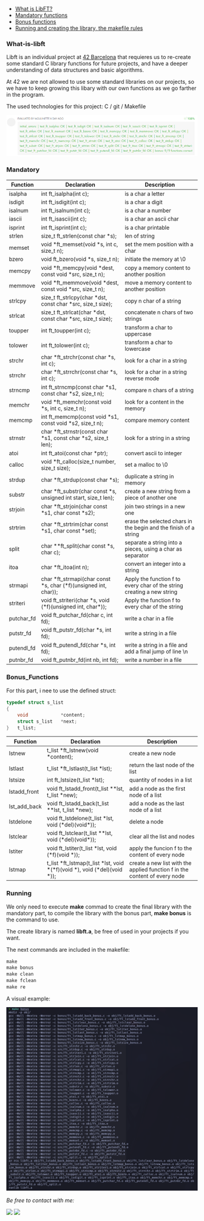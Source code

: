 
- [What is LibFT?](#What-is-libft)
- [Mandatory functions](#Mandatory)
- [Bonus functions](#Bonus_Functions)
- [Running and creating the library, the makefile rules](#Running)

### What-is-libft

Libft is an individual project at [42 Barcelona][1] that requieres us to re-create some standard C library functions for future projects, and have a deeper understanding of data structures and basic algorithms. 

At 42 we are not allowed to use some standard libraries on our projects, so we have to keep growing this libary with our own functions as we go farther in the program.

The used technologies for this project: C / git / Makefile

<p align="left">
  <img src="https://github.com/zikocult/Cursus42/blob/main/utils/Used_photos/libft/libftdetail.png?raw=true" />
</p>

### Mandatory

| Function   | Declaration                                                            | Description                                                            |
| ---------- | ---------------------------------------------------------------------- | ---------------------------------------------------------------------- |
| isalpha    | int ft_isalpha(int c);                                                 | is a char a letter                                                     |
| isdigit    | int ft_isdigit(int c);                                                 | is a char a digit                                                      |
| isalnum    | int ft_isalnum(int c);                                                 | is a char a number                                                     |
| iascii     | int ft_isascii(int c);                                                 | is a char an ascii char                                                |
| isprint    | int ft_isprint(int c);<br>                                             | is a char printable                                                    |
| strlen     | size_t	ft_strlen(const char *s);<br>                                   | len of string                                                          |
| memset     | void	\*ft_memset(void \*s, int c, size_t n);<br>                       | set the mem position with a char                                       |
| bzero      | void	ft_bzero(void \*s, size_t n);<br>                                 | initiate the memory at \\0                                             |
| memcpy     | void	\*ft_memcpy(void \*dest, const void \*src, size_t n);<br>         | copy a memory content to another position                              |
| memmove    | void	\*ft_memmove(void \*dest, const void \*src, size_t n);<br>        | move a memory content to another position                              |
| strlcpy    | size_t	ft_strlcpy(char \*dst, const char \*src, size_t size);<br>      | copy n char of a string                                                |
| strlcat    | size_t	ft_strlcat(char \*dst, const char \*src, size_t size);<br>      | concatenate n chars of two strings                                     |
| toupper    | int ft_toupper(int c);<br>                                             | transform a char to uppercase                                          |
| tolower    | int ft_tolower(int c);<br>                                             | transform a char to lowercase                                          |
| strchr     | char \*ft_strchr(const char \*s, int c);<br>                           | look for a char in a string                                            |
| strrchr    | char \*ft_strrchr(const char \*s, int c);                              | look for a char in a string reverse mode                               |
| strncmp    | int ft_strncmp(const char \*s1, const char \*s2, size_t n);<br>        | compare n chars of a string                                            |
| memchr     | void	\*ft_memchr(const void \*s, int c, size_t n);<br>                 | look for a content in the memory                                       |
| memcmp     | int ft_memcmp(const void \*s1, const void \*s2, size_t n);<br>         | compare memory content                                                 |
| strnstr    | char	\*ft_strnstr(const char \*s1, const char \*s2, size_t len);<br>   | look for a string in a string                                          |
| atoi       | int ft_atoi(const char \*ptr);<br>                                     | convert ascii to integer                                               |
| calloc     | void	\*ft_calloc(size_t number, size_t size);<br>                      | set a malloc to \\0                                                    |
| strdup     | char	\*ft_strdup(const char \*s);<br>                                  | duplicate a string in memory                                           |
| substr     | char	\*ft_substr(char const \*s, unsigned int start, size_t len);<br>  | create a new string from a piece of another one                        |
| strjoin    | char	\*ft_strjoin(char const \*s1, char const \*s2);<br>               | join two strings in a new one                                          |
| strtrim    | char	\*ft_strtrim(char const \*s1, char const \*set);<br>              | erase the selected chars in the begin and the finish of a string       |
| split      | char	\*\*ft_split(char const \*s, char c);<br>                         | separate a string into a pieces, using a char as separator             |
| itoa       | char	\*ft_itoa(int n);<br>                                             | convert an integer into a string                                       |
| strmapi    | char	\*ft_strmapi(char const \*s, char (\*f)(unsigned int, char));<br> | Apply the function f to every char of the string creating a new string |
| striteri   | void	ft_striteri(char \*s, void (\*f)(unsigned int, char\*));<br>      | Apply the function f to every char of the string                       |
| putchar_fd | void	ft_putchar_fd(char c, int fd);<br>                                | write a char in a file                                                 |
| putstr_fd  | void	ft_putstr_fd(char \*s, int fd);<br>                               | write a string in a file                                               |
| putendl_fd | void	ft_putendl_fd(char \*s, int fd);<br>                              | write a string in a file and add a final jump of line \\n              |
| putnbr_fd  | void	ft_putnbr_fd(int nb, int fd);<br>                                 | write a number in a file                                               |

### Bonus_Functions

For this part, i nee to use the defined struct:

```C
typedef struct s_list
{
	void			*content;
	struct s_list	*next;
}	t_list;
```

| Function     | Declaration                                                                         | Description                                                                |
| ------------ | ----------------------------------------------------------------------------------- | -------------------------------------------------------------------------- |
| lstnew       | t_list	\*ft_lstnew(void \*content);<br>                                             | create a new node                                                          |
| lstlast      | t_list	\*ft_lstlast(t_list \*lst);<br>                                              | return the last node of the list                                           |
| lstsize      | int		ft_lstsize(t_list \*lst);<br>                                                  | quantity of nodes in a list                                                |
| lstadd_front | void	ft_lstadd_front(t_list \*\*lst, t_list \*new);<br>                             | add a node as the first node of a list                                     |
| lst_add_back | void	ft_lstadd_back(t_list \*\*lst, t_list \*new);<br>                              | add a node as the last node of a list                                      |
| lstdelone    | void	ft_lstdelone(t_list \*lst, void (\*del)(void\*));<br>                          | delete a node                                                              |
| lstclear     | void	ft_lstclear(t_list \*\*lst, void (\*del)(void\*));<br>                         | clear all the list and nodes                                               |
| lstiter      | void	ft_lstiter(t_list \*lst, void (\*f)(void \*));<br>                             | apply the funcion f to the content of every node                           |
| lstmap       | t_list	\*ft_lstmap(t_list \*lst, void \*(\*f)(void \*), void (\*del)(void \*));<br> | create a new list with the applied function f in the content of every node |

### Running

We only need to execute **make** commad to create the final library with the mandatory part, to compile the library with the bonus part, **make bonus** is the command to use.

The create library is named **libft.a**, be free of used in your projects if you want.

The next commands are included in the makefile:

```C
make
make bonus
make clean
make fclean
make re
```

A visual example:


<p align="left">
  <img src="https://github.com/zikocult/Cursus42/blob/main/utils/Used_photos/libft/make.png?raw=true" />
</p>

*Be free to contact with me:*
<div align="left">
  <a href = "mailto:gbarulls@gmail.com"><img src="https://img.shields.io/badge/Gmail-D14836?style=for-the-badge&logo=gmail&logoColor=white"></a>
  <a href="https://www.linkedin.com/in/guillem-barulls-casades%C3%BAs-9906001a/" target="_blank"><img src="https://img.shields.io/badge/-LinkedIn-%230077B5?style=for-the-badge&logo=linkedin&logoColor=white" target="_blank"></a> 
</div>

[1]: https://www.42barcelona.com/
